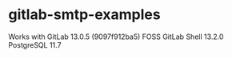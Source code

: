 # gitlab-smtp-examples
Works with GitLab 13.0.5 (9097f912ba5) FOSS  GitLab Shell 13.2.0  PostgreSQL  11.7
